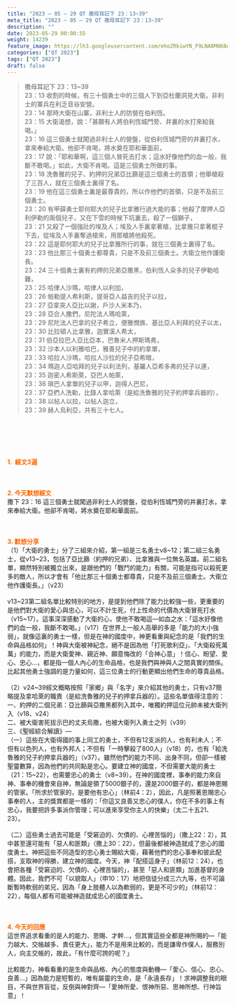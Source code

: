 ```yaml
---
title: "2023 – 05 – 29 QT 撒母耳記下 23：13~39"
meta_title: "2023 – 05 – 29 QT 撒母耳記下 23：13~39"
description: ""
date: 2023-05-29 00:00:55
weight: 14239
feature_image: https://lh3.googleusercontent.com/ehoZRkiwYN_F9LNA8M068AYxt73EavCZno-PD1cJRuf5BbSkQVUWr3gNEbt5kSs28Pb_Elg17kSrtf9ybWvojWoMV6I4tPM3vGRGDq6GkKkPdL2Gut4QAIw4-uykKUAtNiKgQKntvsU=w800
categories: ["QT 2023"]
tags: ["QT 2023"]
draft: false
---
```


<blockquote>撒母耳記下 23：13~39<br />
23：13 收割的時候，有三十個勇士中的三個人下到亞杜蘭洞見大衛。非利士的軍兵在利乏音谷安營。<br />
23：14 那時大衛在山寨，非利士人的防營在伯利恆。<br />
23：15 大衛渴想，說：「甚願有人將伯利恆城門旁、井裏的水打來給我喝。」<br />
23：16 這三個勇士就闖過非利士人的營盤，從伯利恆城門旁的井裏打水，拿來奉給大衛。他卻不肯喝，將水奠在耶和華面前，<br />
23：17 說：「耶和華啊，這三個人冒死去打水；這水好像他們的血一般，我斷不敢喝。」如此，大衛不肯喝。這是三個勇士所做的事。<br />
23：18 洗魯雅的兒子、約押的兄弟亞比篩是這三個勇士的首領；他舉槍殺了三百人，就在三個勇士裏得了名。<br />
23：19 他在這三個勇士裏是最尊貴的，所以作他們的首領，只是不及前三個勇士。<br />
23：20 有甲薛勇士耶何耶大的兒子比拿雅行過大能的事；他殺了摩押人亞利伊勒的兩個兒子，又在下雪的時候下坑裏去，殺了一個獅子，<br />
23：21 又殺了一個強壯的埃及人；埃及人手裏拿著槍，比拿雅只拿著棍子下去，從埃及人手裏奪過槍來，用那槍將他殺死。<br />
23：22 這是耶何耶大的兒子比拿雅所行的事，就在三個勇士裏得了名。<br />
23：23 他比那三十個勇士都尊貴，只是不及前三個勇士。大衛立他作護衛長。<br />
23：24 三十個勇士裏有約押的兄弟亞撒黑，伯利恆人朵多的兒子伊勒哈難，<br />
23：25 哈律人沙瑪，哈律人以利加，<br />
23：26 帕勒提人希利斯，提哥亞人益吉的兒子以拉，<br />
23：27 亞拿突人亞比以謝，戶沙人米本乃，<br />
23：28 亞合人撒們，尼陀法人瑪哈萊，<br />
23：29 尼陀法人巴拿的兒子希立，便雅憫族、基比亞人利拜的兒子以太，<br />
23：30 比拉頓人比拿雅，迦實溪人希太，<br />
23：31 伯亞拉巴人亞比亞本，巴魯米人押斯瑪弗，<br />
23：32 沙本人以利雅哈巴，雅善兒子中的約拿單，<br />
23：33 哈拉人沙瑪，哈拉人沙拉的兒子亞希暗，<br />
23：34 瑪迦人亞哈拜的兒子以利法列，基羅人亞希多弗的兒子以連，<br />
23：35 迦密人希斯萊，亞巴人帕萊，<br />
23：36 瑣巴人拿單的兒子以甲，迦得人巴尼，<br />
23：37 亞捫人洗勒，比錄人拿哈萊（是給洗魯雅的兒子約押拿兵器的），<br />
23：38 以帖人以拉，以帖人迦立，<br />
23：39 赫人烏利亞，共有三十七人。</blockquote><br />
&nbsp;<br />
<br />
&nbsp;<br />
<br />
<span style="color: #ff6600;"><strong>1.  經文3遍</strong></span><br />
<br />
&nbsp;<br />
<br />
<span style="color: #ff6600;"><strong>2. 今天默想經文<br />
</strong></span>撒下 23：16 這三個勇士就闖過非利士人的營盤，從伯利恆城門旁的井裏打水，拿來奉給大衛。他卻不肯喝，將水奠在耶和華面前。<br />
<br />
&nbsp;<br />
<br />
<strong><span style="color: #ff6600;">3. 默想分享<br />
</span></strong>（1）「大衛的勇士」分了三組來介紹，第一組是三名勇士v8~12；第二組三名勇士，從v13~23，包括了亞比篩（約押的兄弟）、比拿雅與一位無名英雄。前二組名單，顯然特別被獨立出來，是跟他們的「戰鬥的能力」有關，可能是指可以殺死更多的敵人，所以才會有「他比那三十個勇士都尊貴，只是不及前三個勇士。大衛立他作護衛長。」（v23）<br />
<br />
v13~23第二組名單比較特別的地方，是提到他們除了能力比較強一些，更重要的是他們對大衛的愛心與忠心，可以不計生死，付上性命的代價為大衛冒死打水（v15~17）。這事深深感動了大衛的心，使他不敢喝這—如血之水：「這水好像他們的血一般，我斷不敢喝。」（v17）在世界上一般人高舉的多是「能力的大小強弱」，就像這裏的勇士一樣，但是在神的國度中，神更看重與紀念的是「我們的生命與品格如何」！神與大衛被神紀念，絕不是因為他「打死歌利亞」、「大衛殺死萬萬」的能力，而是大衛愛神、親近神、願意悔改的「合神心意」！信心、盼望、愛心、忠心…，都是指一個人內心的生命品格，也是我們與神與人之間真實的關係。比起其他勇士強調的是力量如何，這三位勇士的行動更顯出他們生命的尊貴品格。<br />
<br />
（2）v24~39經文概略按照「家鄉」與「名字」來介紹其他的勇士，只有v37簡略提及拿哈萊的職責（是給洗魯雅的兒子約押拿兵器的）。這些名單值得注意的：<br />
一、約押的二個兄弟：亞比篩與亞撒黑都列入其中，唯獨約押這位元帥未被大衛列入（v18、v24）<br />
二、被大衛害死拔示巴的丈夫烏撒，也被大衛列入勇士之列（v39）<br />
三、《聖經綜合解讀》—<br />
（一）這些在大衛得國的事上同工的勇士，不但有12支派的人，也有利未人；不但有以色列人，也有外邦人；不但有「一時擊殺了800人」（v18）的，也有「給洗魯雅的兒子約押拿兵器的」（v37）。雖然他們的能力不同、出身不同，但卻一樣被聖靈數算，因為他們的共同點是忠心。要建立神的國度，不但需要大能的勇士（21：15~22），也需要忠心的勇士（v8~39）。在神的國度裡，事奉的能力來自神、事奉的機會來自神，無論是領了5000銀子的，還是2000銀子的，都是神恩賜的管家。「所求於管家的，是要他有忠心」（林前4：2），因此，凡是照著恩賜忠心事奉的人，主的獎賞都是一樣的：「你這又良善又忠心的僕人，你在不多的事上有忠心，我要把許多事派你管理；可以進來享受你主人的快樂」（太二十五21、23）。<br />
<br />
（二）這些勇士過去可能是「受窘迫的、欠債的、心裡苦惱的」（撒上22：2），其中甚至還可能有「惡人和匪類」（撒上30：22），但最後都被神造就成了忠心的國度勇士。神把這些不同造型的忠心勇士賜給大衛，藉著他們的忠心事奉和彼此配搭，支取神的得勝，建立神的國度。今天，神「配搭這身子」（林前12：24），也會把各種「受窘迫的、欠債的、心裡苦惱的」，甚至「惡人和匪類」加進基督的身體。因此，我們不可「以貌取人」（申10：17）地把信徒分成三六九等，也不可論斷暫時軟弱的弟兄，因為「身上肢體人以為軟弱的，更是不可少的」（林前12：22），每個人都有可能被神造就成忠心的國度勇士。<br />
<br />
&nbsp;<br />
<br />
<strong style="font-size: inherit;"><span style="color: #ff6600;">4. 今天的回應<br />
</span></strong>這世界追求看重的是人的能力、恩賜、才幹…，但其實這些全都是神所賜的—「能力越大、交帳越多、責任更大」，能力不是用來比較的，而是謙卑作僕人，服務別人，向主交帳的，故此，「有什麼可誇的呢？」<br />
<br />
比較能力，神看看重的是生命與品格、內心的態度與動機—「愛心、信心、忠心、良善…」因為能力是短暫的，唯有屬靈的生命，是「永遠長存」！求神調整我的眼目，不與世界盲從，反倒與神對齊—「愛神所愛、恨神所惡、思神所想、行神旨意」！<br />
<br />
<audio style="display: none;" controls="controls"></audio><br />
<br />
<audio style="display: none;" controls="controls"></audio><br />
<br />
<audio style="display: none;" controls="controls"></audio><br />
<br />
<audio style="display: none;" controls="controls"></audio><br />
<br />
<audio style="display: none;" controls="controls"></audio>
        